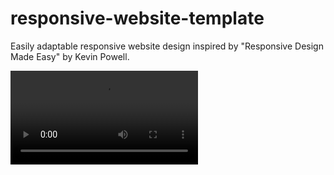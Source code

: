 # responsive-website-template
Easily adaptable responsive website design inspired by "Responsive Design Made Easy" by Kevin Powell. 

![alt text](https://github.com/jennyglassmyer/responsive-website-template/blob/f41eccf462dc82454bdd29cf66b7412afb5286d3/Animated%20GIF-original.mp4)
